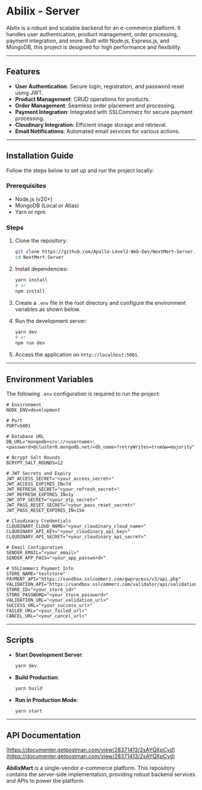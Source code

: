 # Abilix - Server

Abilix is a robust and scalable backend for an e-commerce platform. It handles user authentication, product management, order processing, payment integration, and more. Built with Node.js, Express.js, and MongoDB, this project is designed for high performance and flexibility.

---

## Features

- **User Authentication**: Secure login, registration, and password reset using JWT.
- **Product Management**: CRUD operations for products.
- **Order Management**: Seamless order placement and processing.
- **Payment Integration**: Integrated with SSLCommerz for secure payment processing.
- **Cloudinary Integration**: Efficient image storage and retrieval.
- **Email Notifications**: Automated email services for various actions.

---

## Installation Guide

Follow the steps below to set up and run the project locally:

### Prerequisites

- Node.js (v20+)
- MongoDB (Local or Atlas)
- Yarn or npm

### Steps

1. Clone the repository:

   ```bash
   git clone https://github.com/Apollo-Level2-Web-Dev/NextMert-Server.git
   cd NextMert-Server
   ```

2. Install dependencies:

   ```bash
   yarn install
   # or
   npm install
   ```

3. Create a `.env` file in the root directory and configure the environment variables as shown below.

4. Run the development server:

   ```bash
   yarn dev
   # or
   npm run dev
   ```

5. Access the application on `http://localhost:5001`.

---

## Environment Variables

The following `.env` configuration is required to run the project:

```dotenv
# Environment
NODE_ENV=development

# Port
PORT=5001

# Database URL
DB_URL="mongodb+srv://<username>:<password>@cluster0.mongodb.net/<db_name>?retryWrites=true&w=majority"

# Bcrypt Salt Rounds
BCRYPT_SALT_ROUNDS=12

# JWT Secrets and Expiry
JWT_ACCESS_SECRET="<your_access_secret>"
JWT_ACCESS_EXPIRES_IN=7d
JWT_REFRESH_SECRET="<your_refresh_secret>"
JWT_REFRESH_EXPIRES_IN=1y
JWT_OTP_SECRET="<your_otp_secret>"
JWT_PASS_RESET_SECRET="<your_pass_reset_secret>"
JWT_PASS_RESET_EXPIRES_IN=15m

# Cloudinary Credentials
CLOUDINARY_CLOUD_NAME="<your_cloudinary_cloud_name>"
CLOUDINARY_API_KEY="<your_cloudinary_api_key>"
CLOUDINARY_API_SECRET="<your_cloudinary_api_secret>"

# Email Configuration
SENDER_EMAIL="<your_email>"
SENDER_APP_PASS="<your_app_password>"

# SSLCommerz Payment Info
STORE_NAME="teststore"
PAYMENT_API="https://sandbox.sslcommerz.com/gwprocess/v3/api.php"
VALIDATION_API="https://sandbox.sslcommerz.com/validator/api/validationserverAPI.php"
STORE_ID="<your_store_id>"
STORE_PASSWORD="<your_store_password>"
VALIDATION_URL="<your_validation_url>"
SUCCESS_URL="<your_success_url>"
FAILED_URL="<your_failed_url>"
CANCEL_URL="<your_cancel_url>"
```

---

## Scripts

- **Start Development Server**:
  ```bash
  yarn dev
  ```
- **Build Production**:
  ```bash
  yarn build
  ```
- **Run in Production Mode**:
  ```bash
  yarn start
  ```

---

## API Documentation

[https://documenter.getpostman.com/view/28371413/2sAYQXpCyd](https://documenter.getpostman.com/view/28371413/2sAYQXpCyd)

**AbilixMart** is a single-vendor e-commerce platform. This repository contains the server-side implementation, providing robust backend services and APIs to power the platform.

